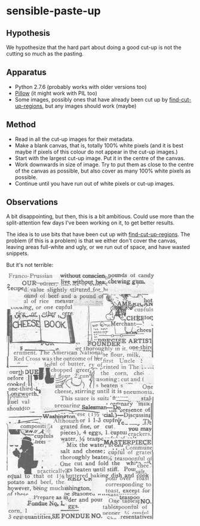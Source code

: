 sensible-paste-up
=================

Hypothesis
----------

We hypothesize that the hard part about doing a good cut-up is not the cutting
so much as the pasting.

Apparatus
---------

*   Python 2.7.6 (probably works with older versions too)
*   [Pillow](http://python-pillow.github.io/) (it might work with PIL too)
*   Some images, possibly ones that have already been cut up by
    [find-cut-up-regions](../find-cut-up-regions), but any images should work
    (maybe)

Method
------

*   Read in all the cut-up images for their metadata.
*   Make a blank canvas, that is, totally 100% white pixels (and it is
    best maybe if pixels of this colour do not appear in the cut-up images.)
*   Start with the largest cut-up image.  Put it in the centre of the canvas.
*   Work downwards in size of image.  Try to put them as close to the centre
    of the canvas as possible, but also cover as many 100% white pixels as
    possible.
*   Continue until you have run out of white pixels or cut-up images.

Observations
------------

A bit disappointing, but then, this is a bit ambitious.  Could use more
than the split-attention few days I've been working on it, to get better
results.

The idea is to use bits that have been cut up with [find-cut-up-regions](../find-cut-up-regions).
The problem (if this is a problem) is that we either don't cover the
canvas, leaving areas full-white and ugly, or we run out of space, and
have wasted snippets.

But it's not terrible:

![Newspaper cut-up on the theme of cheese](sample-cheese.jpg)

